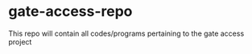 # gate-access-repo
This repo will contain all codes/programs pertaining to the gate access project 
